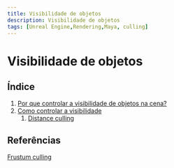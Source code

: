 ```yaml
---
title: Visibilidade de objetos
description: Visibilidade de objetos
tags: [Unreal Engine,Rendering,Maya, culling]
---
```


# Visibilidade de objetos

## Índice
1. [Por que controlar a visibilidade de objetos na cena?](#1)
1. [Como controlar a visibilidade](#2)
    1. [Distance culling](#2)


## Referências    
[Frustum culling](http://www2.dbd.puc-rio.br/pergamum/tesesabertas/0711276_09_cap_03.pdf)
